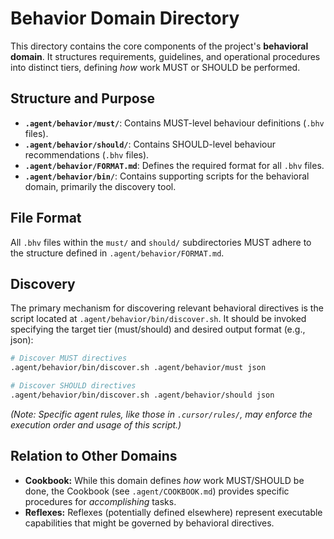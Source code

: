 # Behavior Domain Directory

This directory contains the core components of the project's **behavioral domain**. It structures requirements, guidelines, and operational procedures into distinct tiers, defining *how* work MUST or SHOULD be performed.

## Structure and Purpose

*   **`.agent/behavior/must/`**: Contains MUST-level behaviour definitions (`.bhv` files).
*   **`.agent/behavior/should/`**: Contains SHOULD-level behaviour recommendations (`.bhv` files).
*   **`.agent/behavior/FORMAT.md`**: Defines the required format for all `.bhv` files.
*   **`.agent/behavior/bin/`**: Contains supporting scripts for the behavioral domain, primarily the discovery tool.

## File Format

All `.bhv` files within the `must/` and `should/` subdirectories MUST adhere to the structure defined in `.agent/behavior/FORMAT.md`.

## Discovery

The primary mechanism for discovering relevant behavioral directives is the script located at `.agent/behavior/bin/discover.sh`. It should be invoked specifying the target tier (must/should) and desired output format (e.g., json):

```bash
# Discover MUST directives
.agent/behavior/bin/discover.sh .agent/behavior/must json

# Discover SHOULD directives
.agent/behavior/bin/discover.sh .agent/behavior/should json
```
*(Note: Specific agent rules, like those in `.cursor/rules/`, may enforce the execution order and usage of this script.)*

## Relation to Other Domains

*   **Cookbook:** While this domain defines *how* work MUST/SHOULD be done, the Cookbook (see `.agent/COOKBOOK.md`) provides specific procedures for *accomplishing* tasks.
*   **Reflexes:** Reflexes (potentially defined elsewhere) represent executable capabilities that might be governed by behavioral directives.